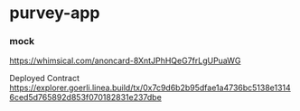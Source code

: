 # purvey-app

### mock
https://whimsical.com/anoncard-8XntJPhHQeG7frLgUPuaWG

Deployed Contract
https://explorer.goerli.linea.build/tx/0x7c9d6b2b95dfae1a4736bc5138e13146ced5d765892d853f070182831e237dbe
